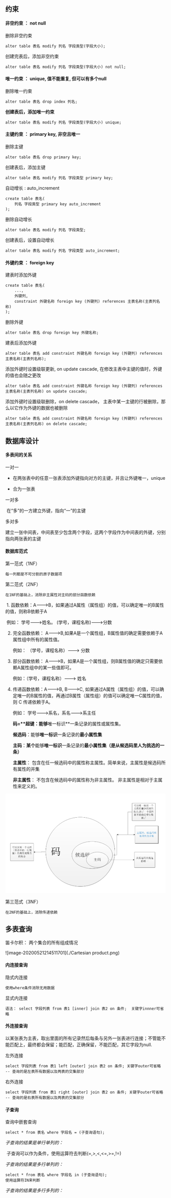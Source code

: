 



<h2 id="1">约束</h3>

#### 非空约束 ： not null

删除非空约束

```mysql
alter table 表名 modify 列名 字段类型(字段大小);
```

创建完表后，添加非空约束

```mysql
alter table 表名 modify 列名 字段类型(字段大小) not null;
```



#### 唯一约束 ： unique, 值不能重复, 但可以有多个null

删除唯一约束

```mysql
alter table 表名 drop index 列名;
```

**创建表后，添加唯一约束**

```mysql
alter table 表名 modify 列名 字段类型(字段大小) unique;
```



#### 主键约束 ： primary key, 非空且唯一

删除主键

```mysql
alter table 表名 drop primary key;
```

创建表后，添加主键

```mysql
alter table 表名 modify 列名 字段类型 primary key;
```

自动增长 :  auto_increment

```mysql
create table 表名(
	列名 字段类型 primary key auto_increment
);
```

删除自动增长

```mysql
alter table 表名 modify 列名 字段类型;
```

创建表后，设置自动增长

```mysql
alter table 表名 modify 列名 字段类型 auto_increment;
```



#### 外键约束 ： foreign key

建表时添加外键

```mysql
create table 表名(
	...,
    外键列,
    constraint 外键名称 foreign key (外键列) references 主表名称(主表列名称)
);
```

删除外键

```mysql
alter table 表名 drop foreign key 外键名称;
```

建表后添加外键

```mysql
alter table 表名 add constraint 外键名称 foreign key (外键列) references 主表名称(主表列名称);
```

添加外键时设置级联更新, on update cascade, 在修改主表中主键的值时，外键的值也会随之更改

```mysql
alter table 表名 add constraint 外键名称 foreign key (外键列) references 主表名称(主表列名称) on update cascade;
```

添加外键时设置级联删除，on delete cascade， 主表中某一主键的行被删除，那么以它作为外键的数据也被删除

```mysql
alter table 表名 add constraint 外键名称 foreign key (外键列) references 主表名称(主表列名称) on delete cascade;
```



<h2 id="2">数据库设计</h3>

#### 多表间的关系

一对一

- 在两张表中的任意一张表添加外键指向对方的主键，并且让外键唯一，unique

- 合为一张表

一对多

​	在“多”的一方建立外键，指向“一”的主键

多对多

​	建立一张中间表，中间表至少包含两个字段，这两个字段作为中间表的外键，分别指向两张表的主键



#### 数据库范式

第一范式（1NF）

```
每一列都是不可分割的原子数据项
```



第二范式（2NF）

```
在1NF的基础上，消除非主属性对主码的部分函数依赖
```

​	1. 函数依赖：A--->B，如果通过A属性（属性组）的值，可以确定唯一的B属性的值，则称B依赖于A

​		例如： 学号--->姓名。  (学号，课程名称)--->分数

 2. 完全函数依赖： A--->B,如果A是一个属性组，B属性值的确定需要依赖于A属性组中所有的属性值。

    例如： （学号，课程名称）---> 分数

3. 部分函数依赖： A--->B，如果A是一个属性组，则B属性值的确定只需要依赖A属性组中的某一些值即可。

   例如：（学号，课程名称）---> 姓名

4. 传递函数依赖：A--->B, B--->C, 如果通过A属性（属性组）的值，可以确定唯一的B属性的值，再通过B属性（属性组）的值可以确定唯一C属性的值，则 C 传递依赖于A。

   例如： 学号--->系名，系名--->系主任

   

   **码=****超键**：能够**唯一标识**一条记录的属性或属性集。

   **候选码**：能够**唯一标识**一条记录的**最小属性集**

   **主码**：**某个**能够**唯一标识**一条记录的**最小属性集（是从候选码里人为挑选的一条）**

   **主属性**： 包含在任一候选码中的属性称主属性。简单来说，主属性是候选码所有属性的并集

   **非主属性**： 不包含在候选码中的属性称为非主属性。 非主属性是相对于主属性来定义的。

![image-20200521210721486](./ma.png)





第三范式（3NF）

```
在2NF的基础上，消除传递依赖
```



<h2 id="3">多表查询</h3>

笛卡尔积： 两个集合的所有组成情况

![image-20200521214511701](./Cartesian product.png)



#### 内连接查询

隐式内连接

```mysql
使用where条件消除无用数据
```

显式内连接

```mysql
语法： select 字段列表 from 表1 [inner] join 表2 on 条件;  关键字innner可省略

```

#### 外连接查询

​	以某张表为主表，取出里面的所有记录然后每条与另外一张表进行连接；不管能不能匹配上，最终都会保留；能匹配，正确保留，不能匹配，其它字段为null.

左外连接

```mysql
select 字段列表 from 表1 left [outer] join 表2 on 条件; 关键字outer可省略
-- 查询的是左表所有数据以及两表的交集部分
```

右外连接

```mysql
select 字段列表 from 表1 right [outer] join 表2 on 条件; 关键字outer可省略
-- 查询的是右表所有数据以及两表的交集部分
```

#### 子查询

查询中嵌套查询

```mysql
select * from 表名 where 字段名 = (子查询语句);
```

*子查询的结果是单行单列的：*

​	子查询可以作为条件，使用运算符去判断(=,>,<,<=,>=,!=)

*子查询的结果是多行单列的：*

```mysql
select * from 表名 where 字段名 in (子查询语句);
使用运算符IN来判断
```

*子查询的结果是多行多列的：*



